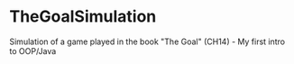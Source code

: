 # TheGoalSimulation
Simulation of a game played in the book "The Goal" (CH14) - My first intro to OOP/Java
